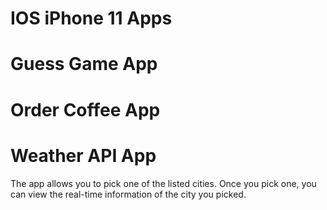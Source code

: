 # IOS iPhone 11 Apps

# Guess Game App

# Order Coffee App

# Weather API App

The app allows you to pick one of the listed cities. Once you pick one, you can view the real-time information of the city you picked.
